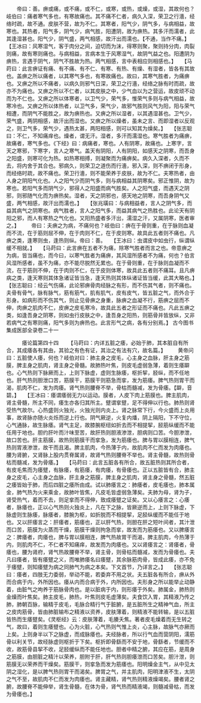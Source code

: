 <!-- { "loadSidebar": true } -->
　　帝曰：善。痹或痛，或不痛，或不仁，或寒，或热，或燥，或湿，其故何也？岐伯曰：痛者寒气多也，有寒故痛也。其不痛不仁者，病久入深，荣卫之行濇，经络时疏，故不通。皮肤不营，故为不仁。其寒者，阳气少，阴气多，与病相益，故寒也。其热者，阳气多，阴气少，病气胜，阳遭阴，故为痹热。其多汗而濡者，此其逢湿甚也。阳气少，阴气盛，两气相感，故汗出而濡也。【不通，当作不痛。】　　【王冰曰：风寒湿气，客于肉分之间，迫切而为沫，得寒则聚，聚则持分肉，肉裂则痛，故有寒则痛也。与病相益，言病本生于风寒湿气，故阴气益之也。阳遭阴为痹热，言遇于阴气，阴气不胜故为热。两气相感，言中表相应则相感也。】　　【马莳曰：此言痹证有痛、有不痛、有不仁、有寒、有热、有燥、有湿者，皆各有其故也。盖痹之所以痛者，以其寒气多也，有寒故痛也。故曰，其寒气胜者，为痛痹也。又痹之所以不痛者，以病久则邪气日深，荣卫之行濇，经络之脉有时而疏，故亦不为痛也。又痹之所以不仁者，以其皮肤之中，少气血以为之营运，故皮顽不动而为不仁也。又痹之所以体寒者，以卫气少，荣气多，惟荣气多则与病气相益，故寒冷也。又痹之所以体热者，以卫气多，荣气少，故邪气胜则风气为阳，阳与荣气相遭，而阴气不能胜之，故为痹热也。又痹之所以湿者，以其遇湿甚也。卫气少，荣气盛，两阴相感，故汗出而湿也。又痹之所以燥者，虽未之言、而即湿者以反观之，则卫气多，荣气少，遇热太甚，两阳相感，则可以知其为燥矣。】　　【张志聪曰：不仁，不知痛痒也。燥者，谓无汗。湿者，多汗而濡湿也。寒气胜者为痛痹，故痛者，寒气多也。《下经》曰：病痛者，寒也。人有阴寒，故痛也。上寒字，言天之寒邪，下寒字，言人之寒气。盖天有阴阳，人有阴阳，如感天之阴寒，而吾身之阳盛，则寒可化为热。如热寒相搏，则凝聚而为痛痹矣。病久入深者，久而不去，将内舍于其合也。邪病久，则荣卫之道伤而行濇，邪入深，则不痹闭于形身，而经络时疏，故不痛也。荣卫行濇，则不能荣养于皮肤，故为不仁。夫寒热者，由人身之阴阳气化也。人之阳气少而阴气多，则与病相益其阴寒矣。邪正惟阴，故为寒也。若阳气多而阴气少，邪得人之阳盛而病气胜矣。人之阳气盛，而遇天之阴邪，则邪随气化而为痹热矣。湿者，天之阴邪也，感天地之阴寒，而吾身阴气又盛，两气相感，故汗出而濡也。】　　【张兆璜曰：与病相益者，言人之阴气多，而益其病气之阴寒也。病气胜者，言人之阳气多，而益其病气之热胜也。此论天有阴阳之邪，而人有寒热之气化也。又阳热盛者多汗出，濡湿之汗，又属阴寒，医者审之。】
　　帝曰：夫痹之为病，不痛何也？岐伯曰：痹在于骨则重，在于脉则血凝而不流，在于筋则屈不伸，在于肉则不仁，在于皮则寒。故具此五者则不痛也。凡痹之类，逢寒则虫，逢热则纵。帝曰：善。　　【王冰曰：虫谓皮中如虫行，纵谓纵缓不相就。】　　【马莳曰：此言痹在五者不为痛，除寒气胜者而言之也。帝意痹之为病，皆当痛也，而今曰，以寒气胜者为痛痹，其风湿所感者不为痛，何也？伯言风湿所感者，虽不为痛，亦不能尽脱然无累也。在于骨则重，在于脉则血凝而不流，在于筋则不伸，在于肉则不仁，在于皮则体寒，故具此五者则不痛耳。且凡痹病之类，逢天寒则其体急诸证皆当急，逢天热则其体纵诸证皆当缓，此其大略也。】　　【张志聪曰：经云气伤痛，此论邪痹骨肉经脉之有形，而不伤其气者，则不痛也。夫骨有骨气，脉有脉气，筋有筋气，肌有肌气，皮有皮气，皆五脏之气，而外合于形身。如病形而不伤其气，则止见骨痹之身重，脉痹之血凝不行，筋痹之屈而不伸，肉痹之肌肉不仁，皮痹之皮毛寒冷，故具此五者之形证而不痛也。凡此五痹之类，如逢吾身之阴寒，则如虫行皮肤之中，逢吾身之阳热，则筋骨并皆放纵，又非若病气之有寒则痛，阳气多则为痹热也。此言形气之病，各有分别焉。】
古今图书集成医部全录卷二十一

　　　痿论篇第四十四
　　【马莳曰：内详五脏之痿，必始于肺，其本脏自有所合，其成痿各有其由，其验之有色有证，其治之有法有穴，故名篇。】
　　黄帝问曰：五脏使人痿，何也？岐伯对曰：肺主身之皮毛，心主身之血脉，肝主身之筋膜，脾主身之肌肉，肾主身之骨髓。故肺热叶焦，则皮毛虚弱急薄，着则生痿躃也。心气热则下脉厥而上，上则下脉虚，虚则生脉痿，枢折挈，胫纵，而不任地也。肝气热则胆泄口苦，筋膜干，筋膜干则筋急而挛，发为筋痿。脾气热则胃干而渴，肌肉不仁，发为肉痿。肾气热则腰脊不举，骨枯而髓减，发为骨痿。【躃，音碧。】　　【王冰曰：痿谓痿弱无力以运动。膜者，人皮下肉上筋膜也。脾主肌肉，肾主骨髓，所主不同，痿生亦各归其所主。躄谓挛躄，足不得伸以行也。肺热则肾受热气故尔。心热盛则火独光，火独光则内炎上。肾之脉常下行，今火盛而上炎用事，故肾脉亦随火炎烁而逆上行也。阴气厥逆，火复内燔，阴上隔阳，下不守位，心气通脉，故生脉痿。肾气主足，故膝腕枢纽如折去而不相提挈，胫筋纵缓而不能任用于地也。胆约肝叶而汁味至苦，故肝热则胆液渗泄，胆病则口苦。今胆渗泄，故口苦也。肝主筋膜，故热则筋膜干而挛急，发为筋痿也。脾与胃以膜相连，脾气热则胃液渗泄，故干而且渴。脾主肌肉，今热薄于内，故肌肉不仁而发为肉痿也。腰为肾腑，又肾脉上股内贯脊属肾，故肾气热则腰脊不举也。肾主骨髓，故热则骨枯而髓减，发为骨痿。】　　【马莳曰：此言五脏各有所合，故五脏热则其所合者，有皮毛焦而为痿躄，有脉痿，有筋痿，有肉痿，有骨痿也。正以五脏皆有合，肺主身之皮毛，心主身之血脉，肝主身之筋膜，脾主身之肌肉，肾主身之骨髓，然五脏之痿皆始于肺，而后四脏之痿所由成。试以肺痿言之：肺痿者，皮毛痿也，肺本属金，肺气热为火来乘金，故肺叶皆焦，凡皮毛皆虚弱急薄矣。夫肺为母，肾为子，肾受热气，着而不去，则足挛而不得伸，致成痿躄之证矣。又以心痿言之：心痿者，脉痿也，正以心气热则火独炎上，凡在下之脉，皆厥逆而上，上则下脉虚，下脉虚则生脉痿，脉痿者，膝腕为枢，如折脱而不相提挈，足胫纵缓而不能任于地也。又以肝痿言之：肝痿者，筋痿也，正以肝气热，则胆在肝之短叶间者，其汁泄而口苦，筋膜为火蒸而干燥，筋膜干燥则拘急而挛，故发而为筋痿也。又以脾痿言之：脾痿者，肉痿也，脾与胃以膜相连，脾气热故胃干而渴，脾主肌肉，今热薄于内，则肌肉不仁，不仁者不知痛痒，故发而为肉痿也。又以肾痿言之：肾痿者，骨痿也，腰为肾府，肾气热故腰脊不举，肾主骨，则骨枯而髓减，发而为骨痿也。夫凡曰痿者，皆有痿躄之义，而唯肺痿名曰痿躄，其余脉筋肉骨，皆成此痿，亦不免于痿躄，则知痿躄为病之同肺气为病之本矣。下文首节，乃详言之。】　　【张志聪曰：痿者，四肢无力委弱，举动不能，若委弃不用之状。夫五脏各有所合，痹从外而合病于内，外所因也。痿从内而合病于外，内所因也。夫形身之所以能举止动静着，由脏气之呴养于筋脉骨肉也。是以脏病于内，则形痿于外矣。肺属金，肺热则金燥而叶焦矣。肺主皮毛，肺热，叶焦则皮毛虚薄矣。夫食饮入胃，其精液乃传之肺，肺朝百脉，输精于皮毛，毛脉合精行气于脏腑，是五脏所生之精神气血，所主之皮肉筋骨，皆由肺脏输布之精液以资养，皮肤薄着，则精液不能转输，是以五脏皆热而生痿躄矣。《灵枢经》云：皮肤薄着，毛腠夭焦。著者皮毛燥着而无生转之气，故曰，着则生痿躄也。心为火脏，心气热则气惟上炎，心主脉，故脉气亦厥而上矣。上则身半以下之脉虚，而成脉痿也。夫经脉者，所以行气血而营阴阳，濡筋骨以利关节，故经脉虚则枢折于下矣。枢折即骨繇而不安于地，骨繇者，节缓而不收，故筋骨县挈不收，足胫缓纵而不能任地也。胆者中精之腑，其应在筋，是周身之筋膜，由胆脏之精汁以荣养，胆附于肝，肝气热则胆痿泄而口苦矣。胆汁泄，则筋膜无以荣养而干燥矣。筋膜干，则挛急而发为筋痿也。阳明燥金主气，从中见太阴之湿化，是以脾气热则胃干而渴矣。脾胃之气，并主肌肉，阳明津液不生，太阴之气不至，故肌肉不仁而发为肉痿也。肾主藏精，肾气热则精液燥竭矣。腰者肾之腑，故腰脊不能伸举，肾生骨髓，在体为骨，肾气热而精液竭，则髓减骨枯，而发为骨痿也。】
